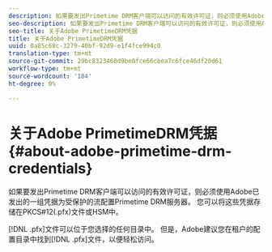 ```yaml
---
description: 如果要发出Primetime DRM客户端可以访问的有效许可证，则必须使用Adobe已发出的一组凭据为受保护的流配置Primetime DRM服务器。 您可以将这些凭据存储在PKCS#12(.pfx)文件或HSM中。
seo-description: 如果要发出Primetime DRM客户端可以访问的有效许可证，则必须使用Adobe已发出的一组凭据为受保护的流配置Primetime DRM服务器。 您可以将这些凭据存储在PKCS#12(.pfx)文件或HSM中。
seo-title: 关于Adobe PrimetimeDRM凭据
title: 关于Adobe PrimetimeDRM凭据
uuid: 0a85c68c-3279-40bf-92d9-e1f4fce994c0
translation-type: tm+mt
source-git-commit: 29bc8323460d9be0fce66cbea7c6fce46df20d61
workflow-type: tm+mt
source-wordcount: '184'
ht-degree: 0%

---
```



# 关于Adobe PrimetimeDRM凭据{#about-adobe-primetime-drm-credentials}

如果要发出Primetime DRM客户端可以访问的有效许可证，则必须使用Adobe已发出的一组凭据为受保护的流配置Primetime DRM服务器。 您可以将这些凭据存储在PKCS#12(.pfx)文件或HSM中。

[!DNL .pfx]文件可以位于您选择的任何目录中。 但是，Adobe建议您在租户的配置目录中找到[!DNL .pfx]文件，以便轻松访问。
